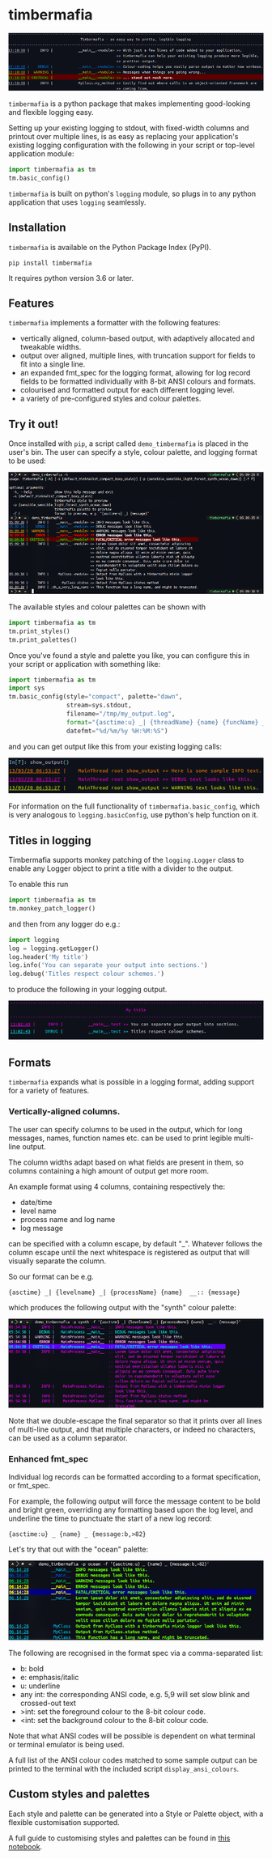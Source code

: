 # timbermafia

![](static/demo0.png)

`timbermafia` is a python package that makes implementing good-looking
and flexible logging easy.

Setting up your existing logging to stdout, with fixed-width columns and
printout over multiple lines, is as easy as replacing your application's
existing logging configuration with the following in your script or
top-level application module:

```python
import timbermafia as tm
tm.basic_config()
```

`timbermafia` is built on python's `logging` module, so plugs in to any
python application that uses `logging` seamlessly.

## Installation

`timbermafia` is available on the Python Package Index (PyPI).

```
pip install timbermafia
```

It requires python version 3.6 or later.

## Features

`timbermafia` implements a formatter with the following features:
- vertically aligned, column-based output, with adaptively allocated and
  tweakable widths.
- output over aligned, multiple lines, with truncation support for
  fields to fit into a single line.
- an expanded fmt_spec for the logging format, allowing for log record
  fields to be formatted individually with 8-bit ANSI colours and
  formats.
- colourised and formatted output for each different logging level.
- a variety of pre-configured styles and colour palettes.

## Try it out!

Once installed with `pip`, a script called `demo_timbermafia` is placed
in the user's bin. The user can specify a style, colour palette, and
logging format to be used:

![](static/demo1.png)

The available styles and colour palettes can be shown with

```python
import timbermafia as tm
tm.print_styles()
tm.print_palettes()
```

Once you've found a style and palette you like, you can configure this
in your script or application with something like:

```python
import timbermafia as tm
import sys
tm.basic_config(style="compact", palette="dawn",
                stream=sys.stdout,      
                filename="/tmp/my_output.log",
                format="{asctime:u} _| {threadName} {name} {funcName} __>> {message}",
                datefmt="%d/%m/%y %H:%M:%S")
```

and you can get output like this from your existing logging calls:

![](static/demo1_5.png)

For information on the full functionality of `timbermafia.basic_config`,
which is very analogous to `logging.basicConfig`, use python's help
function on it.

## Titles in logging

Timbermafia supports monkey patching of the `logging.Logger` class to
enable any Logger object to print a title with a divider to the output.

To enable this run

```python
import timbermafia as tm
tm.monkey_patch_logger()
```

and then from any logger do e.g.:

```python
import logging
log = logging.getLogger()
log.header('My title')
log.info('You can separate your output into sections.')
log.debug('Titles respect colour schemes.')
```

to produce the following in your logging output.

![](static/demo4.png)


## Formats

`timbermafia` expands what is possible in a logging format, adding
support for a variety of features.

### Vertically-aligned columns.

The user can specify columns to be used in the output, which for long
messages, names, function names etc. can be used to print legible
multi-line output.

The column widths adapt based on what fields are present in them, so
columns containing a high amount of output get more room.

An example format using 4 columns, containing respectively the:
- date/time
- level name
- process name and log name
- log message

can be specified with a column escape, by default "_". Whatever follows
the column escape until the next whitespace is registered as output that
will visually separate the column.

So our format can be e.g.

```
{asctime} _| {levelname} _| {processName} {name}  __:: {message}
```

which produces the following output with the "synth" colour palette:

![](static/demo2.png)

Note that we double-escape the final separator so that it prints over
all lines of multi-line output, and that multiple characters, or indeed
no characters, can be used as a column separator.

### Enhanced fmt_spec

Individual log records can be formatted according to a format
specification, or fmt_spec.

For example, the following output will force the message content to be
bold and bright green, overriding any formatting based upon the log
level, and underline the time to punctuate the start of a new log
record:

```
{asctime:u} _ {name} _ {message:b,>82}
```

Let's try that out with the "ocean" palette:

![](static/demo3.png)

The following are recognised in the format spec via a comma-separated
list:
- b: bold
- e: emphasis/italic
- u: underline
- any int: the corresponding ANSI code, e.g. 5,9 will set slow blink and
  crossed-out text
- \>int: set the foreground colour to the 8-bit colour code.
- \<int: set the background colour to the 8-bit colour code.

Note that what ANSI codes will be possible is dependent on what terminal
or terminal emulator is being used.

A full list of the ANSI colour codes matched to some sample output can
be printed to the terminal with the included script
`display_ansi_colours`.

## Custom styles and palettes

Each style and palette can be generated into a Style or Palette object,
with a flexible customisation supported.

A full guide to customising styles and palettes can be found in [this
notebook](notebooks/styles_and_palettes.ipynb).

